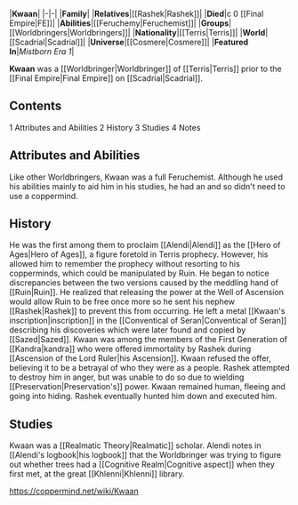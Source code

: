 |**Kwaan**|
|-|-|
|**Family**|
|**Relatives**|[[Rashek\|Rashek]]|
|**Died**|c 0 [[Final Empire\|FE]]|
|**Abilities**|[[Feruchemy\|Feruchemist]]|
|**Groups**|[[Worldbringers\|Worldbringers]]|
|**Nationality**|[[Terris\|Terris]]|
|**World**|[[Scadrial\|Scadrial]]|
|**Universe**|[[Cosmere\|Cosmere]]|
|**Featured In**|*Mistborn Era 1*|

**Kwaan** was a [[Worldbringer\|Worldbringer]] of [[Terris\|Terris]] prior to the [[Final Empire\|Final Empire]] on [[Scadrial\|Scadrial]].

## Contents

1 Attributes and Abilities
2 History
3 Studies
4 Notes


## Attributes and Abilities
Like other Worldbringers, Kwaan was a full Feruchemist. Although he used his abilities mainly to aid him in his studies, he had an  and so didn't need to use a coppermind.

## History
He was the first among them to proclaim [[Alendi\|Alendi]] as the [[Hero of Ages\|Hero of Ages]], a figure foretold in Terris prophecy. However, his  allowed him to remember the prophecy without resorting to his copperminds, which could be manipulated by Ruin. He began to notice discrepancies between the two versions caused by the meddling hand of [[Ruin\|Ruin]]. He realized that releasing the power at the Well of Ascension would allow Ruin to be free once more so he sent his nephew [[Rashek\|Rashek]] to prevent this from occurring.
He left a metal [[Kwaan's inscription\|inscription]] in the [[Conventical of Seran\|Conventical of Seran]] describing his discoveries which were later found and copied by [[Sazed\|Sazed]].
Kwaan was among the members of the First Generation of [[Kandra\|kandra]] who were offered immortality by Rashek during [[Ascension of the Lord Ruler\|his Ascension]]. Kwaan refused the offer, believing it to be a betrayal of who they were as a people. Rashek attempted to destroy him in anger, but was unable to do so due to wielding [[Preservation\|Preservation's]] power. Kwaan remained human, fleeing and going into hiding. Rashek eventually hunted him down and executed him.

## Studies
Kwaan was a [[Realmatic Theory\|Realmatic]] scholar. Alendi notes in [[Alendi's logbook\|his logbook]] that the Worldbringer was trying to figure out whether trees had a [[Cognitive Realm\|Cognitive aspect]] when they first met, at the great [[Khlenni\|Khlenni]] library.



https://coppermind.net/wiki/Kwaan